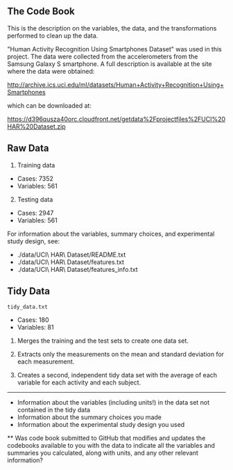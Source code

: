 The Code Book
----------------
This is the description on the variables, the data, and the transformations performed to clean up the data.  

"Human Activity Recognition Using Smartphones Dataset" was used in this project.  The data were collected from the accelerometers from the Samsung Galaxy S smartphone. A full description is available at the site where the data were obtained:

<url>http://archive.ics.uci.edu/ml/datasets/Human+Activity+Recognition+Using+Smartphones</url>

which can be downloaded at:

<url>https://d396qusza40orc.cloudfront.net/getdata%2Fprojectfiles%2FUCI%20HAR%20Dataset.zip</url>


Raw Data
----------------
1. Training data  
  * Cases: 7352
  * Variables: 561

2. Testing data
  * Cases: 2947
  * Variables: 561

For information about the variables, summary choices, and experimental study design, see:
  * ./data/UCI\ HAR\ Dataset/README.txt
  * ./data/UCI\ HAR\ Dataset/features.txt
  * ./data/UCI\ HAR\ Dataset/features_info.txt


Tidy Data
----------------
`tidy_data.txt`
  * Cases: 180
  * Variables: 81

1. Merges the training and the test sets to create one data set.

2. Extracts only the measurements on the mean and standard deviation for each measurement.

5. Creates a second, independent tidy data set with the average of each variable for each activity and each subject.



----------------
* Information about the variables (including units!) in the data set not contained in the tidy data
* Information about the summary choices you made
* Information about the experimental study design you used


** Was code book submitted to GitHub that modifies and updates the codebooks available to you with the data to indicate all the variables and summaries you calculated, along with units, and any other relevant information?

